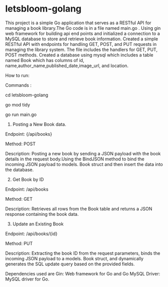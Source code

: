 # letsbloom-golang
This project is a simple Go application that serves as a RESTful API for managing a book library.The Go code is in a file named main.go .
Using gin web framework for building api end points and initialized a connection to a MySQL database to store and retrieve book information.
Created a simple RESTful API with endpoints for handling GET, POST, and PUT requests in managing the library system. 
The file includes the handlers for GET, PUT, POST methods.
Created a database using mysql which includes a table named Book which has columns of id, name,author_name,published_date,image_url, and location.

How to run:

Commands : 

cd letsbloom-golang

go mod tidy

go run main.go

1) Posting a New Book data.
   
Endpoint: {/api/books}

Method: POST

Description: Posting a new book by sending a JSON payload with the book details in the request body.Using the BindJSON method to bind the incoming JSON payload to models. Book struct and then insert the data into the database.

2) Get Book by ID

Endpoint: /api/books

Method: GET

Description: Retrieves all rows from the Book table and returns a JSON response containing the book data.

3) Update an Existing Book

Endpoint: /api/books/{id}

Method: PUT

Description: Extracting the book ID from the request parameters, binds the incoming JSON payload to a models. Book struct, and dynamically generates the SQL update query based on the provided fields.


Dependencies used are
Gin: Web framework for Go and 
Go MySQL Driver: MySQL driver for Go.
